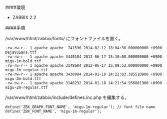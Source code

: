 ####環境

- ZABBIX 2.2

####手順

/var/www/html/zabbix/fonts/ にフォントファイルを置く。

```
-rw-rw-r-- 1 apache apache  741536 2014-02-12 18:04:38.000000000 +0900 DejaVuSans.ttf  
-rw-rw-r-- 1 apache apache 3440184 2013-06-17 15:10:08.000000000 +0900 migu-1m-bold.ttf  
-rw-rw-r-- 1 apache apache 3148684 2013-06-17 15:09:52.000000000 +0900 migu-1m-regular.ttf  
-rw-rw-r-- 1 apache apache 3438984 2014-01-18 14:22:03.385510900 +0900 migu-2m-bold.ttf  
-rw-rw-r-- 1 apache apache 3148232 2014-01-18 14:21:54.956881900 +0900 migu-2m-regular.ttf  
```

/var/www/html/zabbix/include/defines.inc.php を編集する。

```php:defines.inc.php
define('ZBX_GRAPH_FONT_NAME', 'migu-1m-regular'); // font file name  
define('ZBX_FONT_NAME', 'migu-1m-regular');  
```
